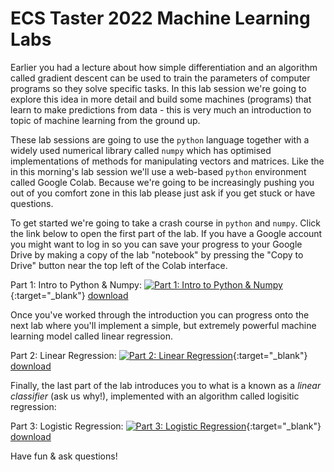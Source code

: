 # ECS Taster 2022 Machine Learning Labs

Earlier you had a lecture about how simple differentiation and an algorithm called gradient descent can be used to train the parameters of computer programs so they solve specific tasks. In this lab session we're going to explore this idea in more detail and build some machines (programs) that learn to make predictions from data - this is very much an introduction to topic of machine learning from the ground up.

These lab sessions are going to use the `python` language together with a widely used numerical library called `numpy` which has optimised implementations of methods for manipulating vectors and matrices. Like the in this morning's lab session we'll use a web-based `python` environment called Google Colab. Because we're going to be increasingly pushing you out of you comfort zone in this lab please just ask if you get stuck or have questions.

To get started we're going to take a crash course in `python` and `numpy`. Click the link below to open the first part of the lab. If you have a Google account you might want to log in so you can save your progress to your Google Drive by making a copy of the lab "notebook" by pressing the "Copy to Drive" button near the top left of the Colab interface.

Part 1: Intro to Python & Numpy: [![Part 1: Intro to Python & Numpy](https://colab.research.google.com/assets/colab-badge.svg)](https://colab.research.google.com/drive/1CPSvlF1jvMq9v9zdbyYsH54ypYh4npr6){:target="_blank"} [download](https://raw.githubusercontent.com/jonhare/ecs-taster-ml-labs/main/Intro%20to%20Python%20%26%20Numpy.ipynb?token=GHSAT0AAAAAABWTI7ES2LO5BHESXNOMMHZSYW75PPQ)

Once you've worked through the introduction you can progress onto the next lab where you'll implement a simple, but extremely powerful machine learning model called linear regression. 

Part 2: Linear Regression: [![Part 2: Linear Regression](https://colab.research.google.com/assets/colab-badge.svg)](https://colab.research.google.com/drive/1VFPyGFlmemn5Z-xGLHrxpbu4KMCsilkN){:target="_blank"} [download](https://raw.githubusercontent.com/jonhare/ecs-taster-ml-labs/main/Linear%20Regression.ipynb?token=GHSAT0AAAAAABWTI7ESGLZHZYBBDYRVB2WYYW75PMA)

Finally, the last part of the lab introduces you to what is a known as a _linear classifier_ (ask us why!), implemented with an algorithm called logisitic regression:

Part 3: Logistic Regression: [![Part 3: Logistic Regression](https://colab.research.google.com/assets/colab-badge.svg)](https://colab.research.google.com/drive/1IB12Yfs1S6Liela9L3uuk2ghuH_SjXun){:target="_blank"} [download](https://raw.githubusercontent.com/jonhare/ecs-taster-ml-labs/main/Logistic%20Regression.ipynb?token=GHSAT0AAAAAABWTI7ES7VRFWKX2CKJNABVQYW75U4A)

Have fun & ask questions!
